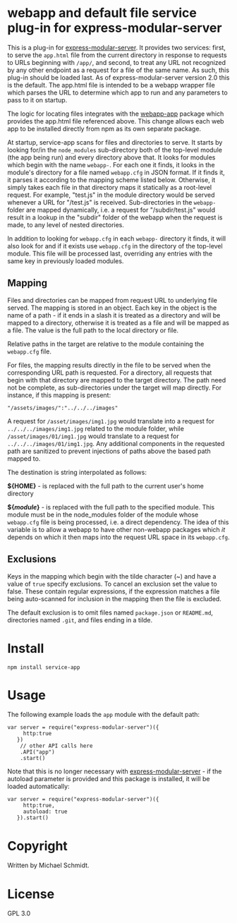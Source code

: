 webapp and default file service plug-in for express-modular-server
==================================================================

This is a plug-in for [express-modular-server](https://github.com/michael-ts/express-modular-server/).  It provides two services: first, to serve the `app.html` file from the current directory in response to requests to URLs beginning with `/app/`, and second, to treat any URL not recognized by any other endpoint as a request for a file of the same name.  As such, this plug-in should be loaded last.  As of express-modular-server version 2.0 this is the default.  The app.html file is intended to be a webapp wrapper file which parses the URL to determine which app to run and any parameters to pass to it on startup.

The logic for locating files integrates with the [webapp-app](https://github.com/michael-ts/webapp-app) package which provides the app.html file referenced above.  This change allows each web app to be installed directly from npm as its own separate package.  

At startup, service-app scans for files and directories to serve.  It starts by looking for/in the `node_modules` sub-directory both of the top-level module (the app being run) and every directory above that.   It looks for modules which begin with the name `webapp-`.  For each one it finds, it looks in the module's directory for a file named `webapp.cfg` in JSON format.  If it finds it, it parses it according to the mapping scheme listed below.  Otherwise, it simply takes each file in that directory maps it statically as a root-level request.   For example, "test.js" in the module directory would be served whenever a URL for "/test.js" is received.  Sub-directories in the `webapp-` folder are mapped dynamically, i.e. a request for "/subdir/test.js" would result in a lookup in the "subdir" folder of the webapp when the request is made, to any level of nested directories. 

In addition to looking for `webapp.cfg` in each `webapp-` directory it finds,  it will also look for and if it exists use `webapp.cfg` in the directory of the top-level module.  This file will be processed last, overriding any entries with the same key in previously loaded modules.

## Mapping

Files and directories can be mapped from request URL to underlying file served.  The mapping is stored in an object.  Each key in the object is the name of a path - if it ends in a slash it is treated as a directory and will be mapped to a directory, otherwise it is treated as a file and will be mapped as a file.  The value is the full path to the local directory or file.

Relative paths in the target are relative to the module containing the `webapp.cfg` file.

For files, the mapping results directly in the file to be served when the corresponding URL path is requested.  For a directory, all requests that begin with that directory are mapped to the target directory.    The path need not be complete, as sub-directories under the target will map directly.  For instance, if this mapping is present:

    "/assets/images/":"../../../images"
   
   A request for `/asset/images/img1.jpg` would translate into a request for `../../../images/img1.jpg` related to the module folder, while `/asset/images/01/img1.jpg` would translate to a request for `../../../images/01/img1.jpg`.  Any additional components in the requested path are sanitized to prevent injections of paths above the based path mapped to.

The destination is string interpolated as follows:

**${HOME}** - is replaced with the full path to the current user's home directory

**${*module*}** - is replaced with the full path to the specified module.  This module must be in the node_modules folder of the module whose `webapp.cfg` file is being processed, i.e. a direct dependency.  The idea of this variable is to allow a webapp to have other non-webapp packages which *it* depends on which it then maps into the request URL space in its `webapp.cfg`.

## Exclusions

Keys in the mapping which begin with the tilde character (~) and have a value of `true` specify exclusions.  To cancel an exclusion set the value to false. These contain regular expressions, if the expression matches a file being auto-scanned for inclusion in the mapping then the file is excluded.

The default exclusion is to omit files named `package.json` or `README.md`, directories named `.git`, and files ending in a tilde.

# Install

    npm install service-app

# Usage

The following example loads the `app` module with the default path:

    var server = require("express-modular-server")({
         http:true
       })
        // other API calls here
        .API("app")
        .start()

Note that this is no longer necessary with [express-modular-server](https://github.com/michael-ts/express-modular-server/) - if the autoload parameter is provided and this package is installed, it will be loaded automatically:

    var server = require("express-modular-server")({
         http:true,
         autoload: true
       }).start()


# Copyright

Written by Michael Schmidt.

# License

GPL 3.0

